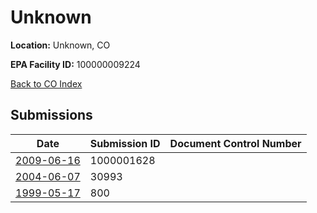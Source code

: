 # Unknown

**Location:** Unknown, CO

**EPA Facility ID:** 100000009224

[Back to CO Index](../../index.md)

## Submissions

| Date | Submission ID | Document Control Number |
|------|--------------|-------------------------|
| [2009-06-16](submissions/1000001628.md) | 1000001628 |  |
| [2004-06-07](submissions/30993.md) | 30993 |  |
| [1999-05-17](submissions/800.md) | 800 |  |
